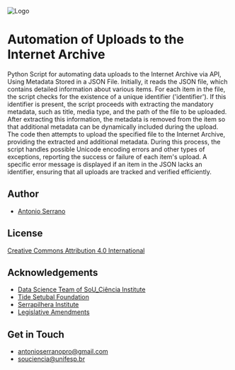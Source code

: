 
![Logo](https://souciencia.unifesp.br/images/logos/Sou_Cincia_RGB_1Linha_Oficial_Color.png)


# Automation of Uploads to the Internet Archive

Python Script for automating data uploads to the Internet Archive via API, Using Metadata Stored in a JSON File. Initially, it reads the JSON file, which contains detailed information about various items. For each item in the file, the script checks for the existence of a unique identifier ('identifier'). If this identifier is present, the script proceeds with extracting the mandatory metadata, such as title, media type, and the path of the file to be uploaded. After extracting this information, the metadata is removed from the item so that additional metadata can be dynamically included during the upload. The code then attempts to upload the specified file to the Internet Archive, providing the extracted and additional metadata. During this process, the script handles possible Unicode encoding errors and other types of exceptions, reporting the success or failure of each item's upload. A specific error message is displayed if an item in the JSON lacks an identifier, ensuring that all uploads are tracked and verified efficiently.

## Author

- [Antonio Serrano](https://www.linkedin.com/in/antoniogsserrano/)


## License

[Creative Commons Attribution 4.0 International](https://creativecommons.org/licenses/by/4.0/)

## Acknowledgements

 - [Data Science Team of SoU_Ciência Institute](https://souciencia.unifesp.br/sobre)
 - [Tide Setubal Foundation](https://fundacaotidesetubal.org.br/tide-setubal-foundation/)
 - [Serrapilhera Institute](https://serrapilheira.org/en/)
 - [Legislative Amendments](https://www2.camara.leg.br/english/the-national-congress-1/types-of-legislation)

## Get in Touch

- antonioserranopro@gmail.com 
- souciencia@unifesp.br
